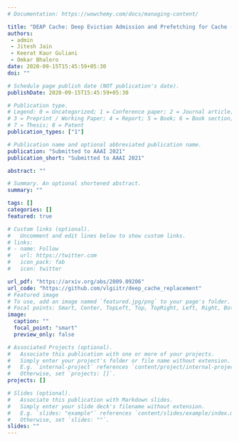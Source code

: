 ```yaml
---
# Documentation: https://wowchemy.com/docs/managing-content/

title: "DEAP Cache: Deep Eviction Admission and Prefetching for Cache (Submitted to AAAI 2021)"
authors: 
 - admin
 - Jitesh Jain
 - Keerat Kaur Guliani
 - Omkar Bhalero
date: 2020-09-15T15:45:59+05:30
doi: ""

# Schedule page publish date (NOT publication's date).
publishDate: 2020-09-15T15:45:59+05:30

# Publication type.
# Legend: 0 = Uncategorized; 1 = Conference paper; 2 = Journal article;
# 3 = Preprint / Working Paper; 4 = Report; 5 = Book; 6 = Book section;
# 7 = Thesis; 8 = Patent
publication_types: ["1"]

# Publication name and optional abbreviated publication name.
publication: "Submitted to AAAI 2021"
publication_short: "Submitted to AAAI 2021"

abstract: ""

# Summary. An optional shortened abstract.
summary: ""

tags: []
categories: []
featured: true

# Custom links (optional).
#   Uncomment and edit lines below to show custom links.
# links:
# - name: Follow
#   url: https://twitter.com
#   icon_pack: fab
#   icon: twitter

url_pdf: "https://arxiv.org/abs/2009.09206"
url_code: "https://github.com/vlgiitr/deep_cache_replacement"
# Featured image
# To use, add an image named `featured.jpg/png` to your page's folder. 
# Focal points: Smart, Center, TopLeft, Top, TopRight, Left, Right, BottomLeft, Bottom, BottomRight.
image:
  caption: ""
  focal_point: "smart"
  preview_only: false

# Associated Projects (optional).
#   Associate this publication with one or more of your projects.
#   Simply enter your project's folder or file name without extension.
#   E.g. `internal-project` references `content/project/internal-project/index.md`.
#   Otherwise, set `projects: []`.
projects: []

# Slides (optional).
#   Associate this publication with Markdown slides.
#   Simply enter your slide deck's filename without extension.
#   E.g. `slides: "example"` references `content/slides/example/index.md`.
#   Otherwise, set `slides: ""`.
slides: ""
---
```

